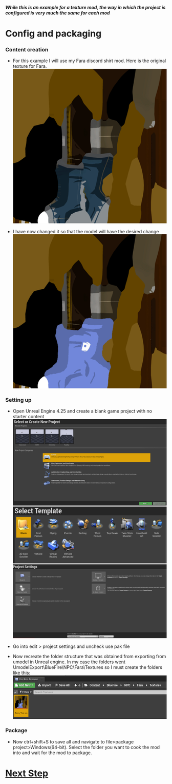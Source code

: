 ***While this is an example for a texture mod, the way in which the project is configured is very much the same for each mod***

# Config and packaging

### Content creation
- For this example I will use my Fara discord shirt mod. Here is the original texture for Fara.
![](Images/FaraTexture.png)

- I have now changed it so that the model will have the desired change
![](Images/Fara_Texture.png)

### Setting up
- Open Unreal Engine 4.25 and create a blank game project with no starter content
![](Images/UE.PNG) ![](Images/UE2.PNG) ![](Images/UE3.PNG)

- Go into edit > project settings and uncheck use pak file

- Now recreate the folder structure that was obtained from exporting from umodel in Unreal engine. In my case the folders went UmodelExport\BlueFire\NPC\Fara\Textures so I must create the folders like this:
![](Images/UE4.PNG)

### Package
- Now ctrl+shift+S to save all and navigate to file>package project>Windows(64-bit). Select the folder you want to cook the mod into and wait for the mod to package.

# **[Next Step](https://github.com/bananaturtlesandwich/Blue-Fire-Modding-Guide/blob/main/Paking.md)**
